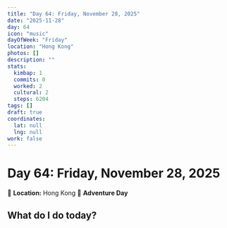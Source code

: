 ```yaml
---
title: "Day 64: Friday, November 28, 2025"
date: "2025-11-28"
day: 64
icon: "music"
dayOfWeek: "Friday"
location: "Hong Kong"
photos: []
description: ""
stats:
  kimbap: 1
  commits: 0
  worked: 2
  cultural: 2
  steps: 6204
tags: []
draft: true
coordinates:
  lat: null
  lng: null
work: false
---
```

# Day 64: Friday, November 28, 2025

📍 **Location:** Hong Kong
🎒 **Adventure Day**

## What do I do today?


